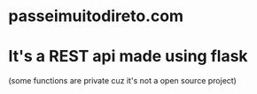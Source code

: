 # passeimuitodireto.com

# It's a REST api made using flask

<p1>(some functions are private cuz it's not a open source project)<p1>
